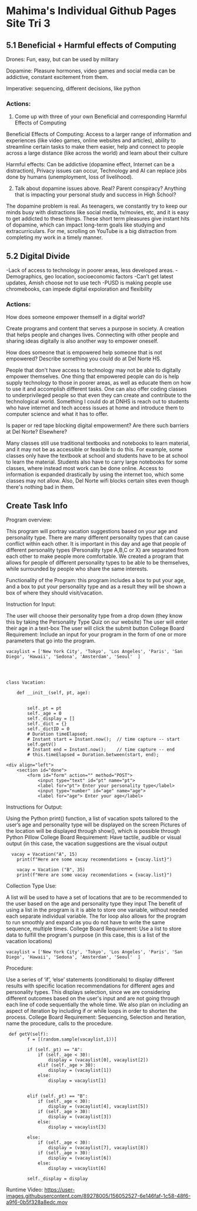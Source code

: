 # Mahima's Individual Github Pages Site Tri 3


## 5.1 Beneficial + Harmful effects of Computing


Drones: Fun, easy, but can be used by military

Dopamine: Pleasure hormones, video games and social media can be addictive, constant excitement from them.

Imperative: sequencing, different decisions, like python


### Actions:
1) Come up with three of your own Beneficial and corresponding Harmful Effects of Computing

Beneficial Effects of Computing: Access to a larger range of information and experiences (like video games, online websites and articles), ability to streamline certain tasks to make them easier, help and connect to people across a large distance (like across the world) and learn about their culture

Harmful effects: Can be addictive (dopamine effect, Internet can be a distraction), Privacy issues can occur, Technology and AI can replace jobs done by humans (unemployment, loss of livelihood).

2) Talk about dopamine issues above. Real? Parent conspiracy? Anything that is impacting your personal study and success in High School?

The dopamine problem is real. As teenagers, we constantly try to keep our minds busy with distractions like social media, tv/movies, etc, and it is easy to get addicted to these things. These short term pleasures give instant hits of dopamine, which can impact long-term goals like studying and extracurriculars. For me, scrolling on YouTube is a big distraction from completing my work in a timely manner.


## 5.2 Digital Divide 

-Lack of access to technology in poorer areas, less developed areas. 
-Demographics, geo location, socioeconomic factors
-Can’t get latest updates, Amish choose not to use tech
-PUSD is making people use chromebooks, can impede digital expoloration and flexibility

### Actions:

How does someone empower themself in a digital world?

Create programs and content that serves a purpose in society. A creation that helps people and changes lives. Connecting with other people and sharing ideas digitally is also another way to empower oneself.

How does someone that is empowered help someone that is not empowered? Describe something you could do at Del Norte HS.

People that don't have access to technology may not be able to digitally empower themselves. One thing that empowered people can do is help supply technology to those in poorer areas, as well as educate them on how to use it and accomplish different tasks. One can also offer coding classes to underprivileged people so that even they can create and contribute to the technological world. Something I could do at DNHS is reach out to students who have internet and tech access issues at home and introduce them to computer science and what it has to offer.

Is paper or red tape blocking digital empowerment? Are there such barriers at Del Norte? Elsewhere?

Many classes still use traditional textbooks and notebooks to learn material, and it may not be as accessible or feasible to do this. For example, some classes only have the textbook at school and students have to be at school to learn the material. Students also have to carry large notebooks for some classes, where instead most work can be done online. Access to information is expanded drastically by using the internet too, which some classes may not allow. Also, Del Norte wifi blocks certain sites even though there's nothing bad in them.



## Create Task Info

Program overview:

This program will portray vacation suggestions based on your age and personality type. There are many different personality types that can cause conflict within each other. It is important in this day and age that people of different personality types (Personality type A,B,C or X) are separated from each other to make people more comfortable. We created a program that allows for people of different personality types to be able to be themselves, while surrounded by people who share the same interests.

Functionality of the Program: this program includes a box to put your age, and a box to put your personality type and as a result they will be shown a box of where they should visit/vacation.

Instruction for Input:

The user will choose their personality type from a drop down (they know this by taking the Personality Type Quiz on our website)
The user will enter their age in a text-box
The user will click the submit button
College Board Requirement: Include an input for your program in the form of one or more parameters that go into the program.

```
vacaylist = ['New York City', 'Tokyo', 'Los Angeles', 'Paris', 'San Diego', 'Hawaii', 'Sedona', 'Amsterdam', 'Seoul'  ]




class Vacation:
    
    def __init__(self, pt, age):
        

        self._pt = pt
        self._age = 0
        self._display = []
        self._dict = {}
        self._dictID = 0
        # Duration timeElapsed;
        # Instant start = Instant.now();  // time capture -- start
        self.getV()
        # Instant end = Instant.now();    // time capture -- end
        # this.timeElapsed = Duration.between(start, end);

```
```
<div align="left">
    <section id="done">
        <form id="form" action="" method="POST">
            <input type="text" id="pt" name="pt">
            <label for="pt"> Enter your personality type</label>
            <input type="number" id="age" name="age">
            <label for="age"> Enter your age</label>
```


Instructions for Output:

Using the Python print() function, a list of vacation spots tailored to the user’s age and personality type will be displayed on the screen Pictures of the location will be displayed through show(), which is possible through Python Pillow
College Board Requirement: Have tactile, audible or visual output (in this case, the vacation suggestions are the visual output

```  
  vacay = Vacation("A", 15)
    print(f"Here are some vacay recomendations = {vacay.list}")

    vacay = Vacation ("B", 35)
    print(f"Here are some vacay recomendations = {vacay.list}")
```

Collection Type Use:

A list will be used to have a set of locations that are to be recommended to the user based on the age and personality type they input
The benefit of using a list in the program is it is able to store one variable, without needed each separate individual variable. The for loop also allows for the program to run smoothly and expand as you do not have to write the same sequence, multiple times.
College Board Requirement: Use a list to store data to fulfill the program's purpose (in this case, this is a list of the vacation locations)

```
vacaylist = ['New York City', 'Tokyo', 'Los Angeles', 'Paris', 'San Diego', 'Hawaii', 'Sedona', 'Amsterdam', 'Seoul'  ]
```
Procedure:

Use a series of ‘if’, ‘else’ statements (conditionals) to display different results with specific location recommendations for different ages and personality types. This displays selection, since we are considering different outcomes based on the user's input and are not going through each line of code sequentially the whole time. We also plan on including an aspect of iteration by including if or while loops in order to shorten the process.
College Board Requirement: Sequencing, Selection and Iteration, name the procedure, calls to the procedure.

```
 def getV(self):
        f = [(random.sample(vacaylist,1))]

        if (self._pt) == "A":
            if (self._age < 30):
                display = (vacaylist[0], vacaylist[2])
            elif (self._age > 30):
                display = (vacaylist[1])
            else:
                display = vacaylist[1]


        elif (self._pt) == "B":
            if (self._age < 30):
                display = (vacaylist[4], vacaylist[5])
            if (self._age > 30):
                display = (vacaylist[3])
            else:
                display = vacaylist[3]

        else:
            if (self._age < 30):
                display = (vacaylist[7], vacaylist[8])
            if (self._age > 30):
                display = (vacaylist[6])
            else:
                display = vacaylist[6]

        self._display = display
```

Runtime Video: https://user-images.githubusercontent.com/89278005/156052527-6e146faf-1c58-48f6-a9f6-0b5f328a8edc.mov
